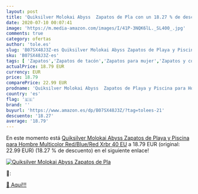 ```yaml
---
layout: post
title: 'Quiksilver Molokai Abyss  Zapatos de Pla con un 18.27 % de descuento'
date: 2020-07-10 00:07:41
image: 'https://m.media-amazon.com/images/I/41P-3NQK6lL._SL400_.jpg'
comments: true
category: ofertas
author: 'tole.es'
slug: 'B07SX48J3Z-es Quiksilver Molokai Abyss Zapatos de Playa y Piscina para...'
sku: 'B07SX48J3Z-es'
tags: [ 'Zapatos','Zapatos de tacón','Zapatos para mujer','Zapatos y complementos','zapatos', ]
actualPrice: 18.79 EUR
currency: EUR
price: 18.79
comparePrice: 22.99 EUR
prodname: 'Quiksilver Molokai Abyss  Zapatos de Playa y Piscina para Hombre  Multicolor  Red/Blue/Red Xrbr   40 EU'
country: 'es'
flag: '🇪🇸'
brand: ''
buyurl: 'https://www.amazon.es/dp/B07SX48J3Z/?tag=tolees-21'
descuento: '18.27'
average: '18.79'
---
```


En este momento está [Quiksilver Molokai Abyss  Zapatos de Playa y Piscina para Hombre  Multicolor  Red/Blue/Red Xrbr   40 EU](https://www.amazon.es/dp/B07SX48J3Z/?tag=tolees-21) a 18.79 EUR (original: 22.99 EUR) (18.27 %  de descuento) en el siguiente enlace!

[![Quiksilver Molokai Abyss  Zapatos de Pla](https://m.media-amazon.com/images/I/41P-3NQK6lL._SL400_.jpg)](https://www.amazon.es/dp/B07SX48J3Z/?tag=tolees-21)

🔎:


[🛒 Aquí!!!](https://www.amazon.es/dp/B07SX48J3Z/?tag=tolees-21)
